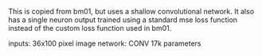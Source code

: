 
This is copied from bm01, but uses a shallow convolutional network.
It also has a single neuron output trained using a standard mse loss
function instead of the custom loss function used in bm01.


inputs:  36x100 pixel image
network: CONV  17k parameters

